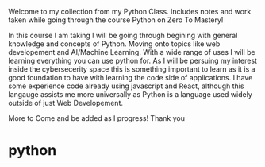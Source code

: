 Welcome to my collection from my Python Class. Includes notes and work taken while going through the course Python on Zero To Mastery!

In this course I am taking I will be going through begining with general knowledge and concepts of Python. Moving onto topics like web developement and AI/Machine Learning. With a wide range of uses I will be learning everything you can use python for. As I will be persuing my interest inside the cybersecerity space this is something important to learn as it is a good foundation to have with learning the code side of applications. I have some experience code already using javascript and React, although this langauge assists me more universally as Python is a language used widely outside of just Web Developement.

More to Come and be added as I progress! Thank you
# python

